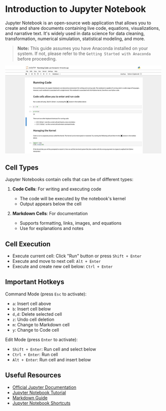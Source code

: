# Introduction to Jupyter Notebook

Jupyter Notebook is an open-source web application that allows you to create and share documents containing live code, equations, visualizations, and narrative text. It's widely used in data science for data cleaning, transformation, numerical simulation, statistical modeling, and more.

> **Note:** This guide assumes you have Anaconda installed on your system. If not, please refer to the `Getting Started with Anaconda` before proceeding.

![notebook](./assets/jupyter-notebook.jpg)

## Cell Types

Jupyter Notebooks contain cells that can be of different types:

1. **Code Cells**: For writing and executing code

   - The code will be executed by the notebook's kernel
   - Output appears below the cell

2. **Markdown Cells**: For documentation
   - Supports formatting, links, images, and equations
   - Use for explanations and notes

## Cell Execution

- Execute current cell: Click "Run" button or press `Shift + Enter`
- Execute and move to next cell: `Alt + Enter`
- Execute and create new cell below: `Ctrl + Enter`

## Important Hotkeys

Command Mode (press `Esc` to activate):

- `a`: Insert cell above
- `b`: Insert cell below
- `d,d`: Delete selected cell
- `z`: Undo cell deletion
- `m`: Change to Markdown cell
- `y`: Change to Code cell

Edit Mode (press `Enter` to activate):

- `Shift + Enter`: Run cell and select below
- `Ctrl + Enter`: Run cell
- `Alt + Enter`: Run cell and insert below

## Useful Resources

- [Official Jupyter Documentation](https://jupyter.org/)
- [Jupyter Notebook Tutorial](https://www.dataquest.io/blog/jupyter-notebook-tutorial/)
- [Markdown Guide](https://www.markdownguide.org/)
- [Jupyter Notebook Shortcuts](https://towardsdatascience.com/jypyter-notebook-shortcuts-bf0101a98330)
